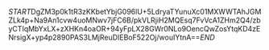 $START$DgZM3p0k1tR3zKKbetYbjG096lU+5LdryaTYunuXc01MXWWTAhJGMZLk4p+Na9An1cvw4uoMNwv7jFC6B/pkVLRjiH2MQEsq7FvVcA1ZHm2Q4/zbyCTIqMbYxLX+zXHKn4oaOR+94yFpLX28GWr0NLo9OencQwZosYtqKD4zENrsigX+yp4p2890PAS3LMjReuDIEBoF522Oj/wouIYtnA==$END$